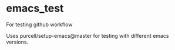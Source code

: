 # emacs_test
For testing github workflow

Uses purcell/setup-emacs@master for testing with different emacs versions.
